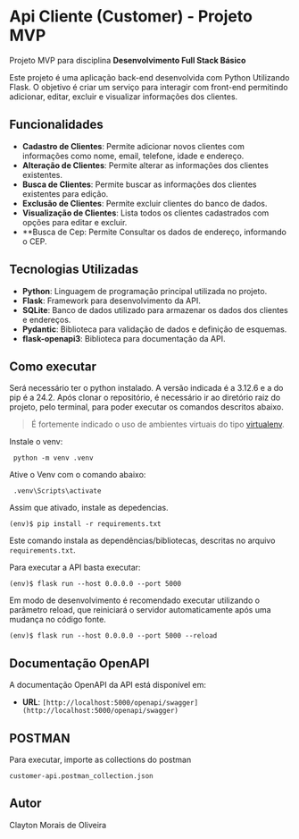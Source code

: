 # Api Cliente (Customer) - Projeto MVP

Projeto MVP para disciplina **Desenvolvimento Full Stack Básico** 

Este projeto é uma aplicação back-end desenvolvida com Python Utilizando Flask. O objetivo é criar um serviço para interagir com front-end permitindo adicionar, editar, excluir e visualizar informações dos clientes.


## Funcionalidades

- **Cadastro de Clientes**: Permite adicionar novos clientes com informações como nome, email, telefone, idade e endereço.
- **Alteração de Clientes**: Permite alterar as informações dos clientes existentes.
- **Busca de Clientes**: Permite buscar as informações dos clientes existentes para edição.
- **Exclusão de Clientes**: Permite excluir clientes do banco de dados.
- **Visualização de Clientes**: Lista todos os clientes cadastrados com opções para editar e excluir.
- **Busca de Cep: Permite Consultar os dados de endereço, informando o CEP.

## Tecnologias Utilizadas

- **Python**: Linguagem de programação principal utilizada no projeto.
- **Flask**: Framework para desenvolvimento da API.
- **SQLite**: Banco de dados utilizado para armazenar os dados dos clientes e endereços.
- **Pydantic**: Biblioteca para validação de dados e definição de esquemas.
- **flask-openapi3**: Biblioteca para documentação da API.

## Como executar 

Será necessário ter o python instalado. A versão indicada é a 3.12.6 e a do pip é a 24.2. 
Após clonar o repositório, é necessário ir ao diretório raiz do projeto, pelo terminal, para poder executar os comandos descritos abaixo.

> É fortemente indicado o uso de ambientes virtuais do tipo [virtualenv](https://virtualenv.pypa.io/en/latest/installation.html).

Instale o venv:

```
 python -m venv .venv 
```

Ative o Venv com o comando abaixo:

```
 .venv\Scripts\activate
```

Assim que ativado, instale as depedencias.

```
(env)$ pip install -r requirements.txt
```

Este comando instala as dependências/bibliotecas, descritas no arquivo `requirements.txt`.

Para executar a API  basta executar:

```
(env)$ flask run --host 0.0.0.0 --port 5000
```

Em modo de desenvolvimento é recomendado executar utilizando o parâmetro reload, que reiniciará o servidor
automaticamente após uma mudança no código fonte. 

```
(env)$ flask run --host 0.0.0.0 --port 5000 --reload
```

## Documentação OpenAPI

A documentação OpenAPI da API está disponível em:

- **URL**: `[http://localhost:5000/openapi/swagger](http://localhost:5000/openapi/swagger)`


## POSTMAN

Para executar, importe as collections do postman 

```
customer-api.postman_collection.json
```

## Autor
Clayton Morais de Oliveira
